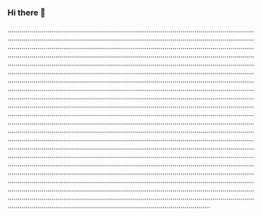 ### Hi there 👋

..................................................................................................................................................................................................................................................................................................................................................................................................................................................................................................................................................................................................................................................................................................................................................................................................................................................................................................................................................................................................................................................................................................................................................................................................................................................................................................................................................................................................................................................................................................................................................................................................................................................................................................................................................................................................................................................................................................................................................................................................................................................................................................................................................................................................................................................................................................................................................................................................................................................................................................................................................................................................................................................................................................................................................................................................................